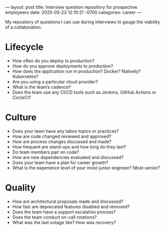 —
layout: post
title: Interview question repository for prospective employeers
date: 2025-05-23 12:10:21 -0700
categories: career
—

My repository of questions I can use during interviews to gauge the viability of a collaboration.

# Lifecycle

- How often do you deploy to production?
- How do you approve deployments to production?
- How does the application run in production? Docker? Natively? Kubernetes?
- Are you using a particular cloud provider?
- What is the team’s cadence?
- Does the team use any CI/CD tools such as Jenkins, GitHub Actions or CircleCI?

# Culture

- Does your team have any taboo topics or practices?
- How are code changed reviewed and approved?
- How are process changes discussed and made?
- How frequent are stand-ups and how long do they last?
- Do team members pair on code?
- How are new dependencies evaluated and discussed?
- Does your team have a plan for career growth?
- What is the experience level of your most-junior engineer? Most-senior? 

# Quality

- How are architectural proposals made and discussed?
- How fast are deprecated features disabled and removed? 
- Does the team have a support escalation process?
- Does the team conduct on-call rotations?
- What was the last outage like? How was recovery?
